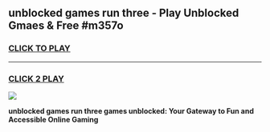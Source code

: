
## unblocked games run three - Play Unblocked Gmaes & Free #m357o
<h3>
<a href="https://news.freeplayer.one?title=unblocked_games_run_three&ref=24F">CLICK TO PLAY</a></h3>
<hr>

<h3>
<a href="https://news.freeplayer.one?title=unblocked_games_run_three&ref=24F">CLICK 2 PLAY</a>
  
</h3>

<a href="https://news.freeplayer.one?title=unblocked_games_run_three&ref=24F/"><img src="https://clearcache.store/games.png"></a>


**unblocked games run three games unblocked: Your Gateway to Fun and Accessible Online Gaming**
